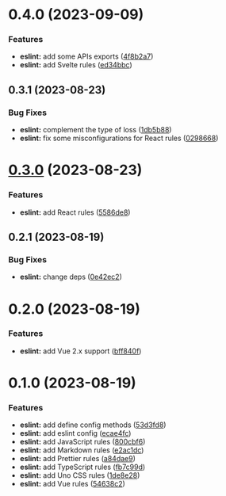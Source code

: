 # 0.4.0 (2023-09-09)


### Features

* **eslint:** add some APIs exports ([4f8b2a7](https://github.com/chengpeiquan/bassist/commit/4f8b2a71f4177d841fd1f3b426bdbe100f556d7f))
* **eslint:** add Svelte rules ([ed34bbc](https://github.com/chengpeiquan/bassist/commit/ed34bbc963e6c5bdd7cc5ff51bd5918e3e3ba618))



## 0.3.1 (2023-08-23)


### Bug Fixes

* **eslint:** complement the type of loss ([1db5b88](https://github.com/chengpeiquan/bassist/commit/1db5b88271fdcaf031497c48ec68a15869588d03))
* **eslint:** fix some misconfigurations for React rules ([0298668](https://github.com/chengpeiquan/bassist/commit/029866813cefa25d694d9ecacb74e2f1c1f08b37))



# [0.3.0](https://github.com/chengpeiquan/bassist/compare/eslint@0.2.1...eslint@0.3.0) (2023-08-23)


### Features

* **eslint:** add React rules ([5586de8](https://github.com/chengpeiquan/bassist/commit/5586de88c92ec2098648c86006403c90b4626d99))



## 0.2.1 (2023-08-19)


### Bug Fixes

* **eslint:** change deps ([0e42ec2](https://github.com/chengpeiquan/bassist/commit/0e42ec2248cd605405c1e1544f218384ab92f7db))



# 0.2.0 (2023-08-19)


### Features

* **eslint:** add Vue 2.x support ([bff840f](https://github.com/chengpeiquan/bassist/commit/bff840f6f7b4576859d1814c3dc65351a3a4d89e))



# 0.1.0 (2023-08-19)


### Features

* **eslint:** add define config methods ([53d3fd8](https://github.com/chengpeiquan/bassist/commit/53d3fd855af4831a1cda18ecd496a983247ac170))
* **eslint:** add eslint config ([ecae4fc](https://github.com/chengpeiquan/bassist/commit/ecae4fc16e3e7b789b2999d079b64372bb337ffc))
* **eslint:** add JavaScript rules ([800cbf6](https://github.com/chengpeiquan/bassist/commit/800cbf609a4b8248ad564753adebc6cf3bbf2262))
* **eslint:** add Markdown rules ([e2ac1dc](https://github.com/chengpeiquan/bassist/commit/e2ac1dcf709c238e45e64b3b189692074333ca42))
* **eslint:** add Prettier rules ([a84dae9](https://github.com/chengpeiquan/bassist/commit/a84dae953470f07a8aa6ee8c3b24604f1fb52cb5))
* **eslint:** add TypeScript rules ([fb7c99d](https://github.com/chengpeiquan/bassist/commit/fb7c99dfbe8b11d4579b265ba1a79a6aed4ab7b9))
* **eslint:** add Uno CSS rules ([1de8e28](https://github.com/chengpeiquan/bassist/commit/1de8e288b9771da873959e0044e1f5612a96dc37))
* **eslint:** add Vue rules ([54638c2](https://github.com/chengpeiquan/bassist/commit/54638c20f49a82ebff4b4283e774f3bd7997efe2))



